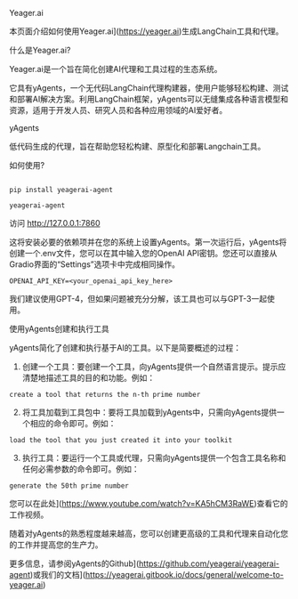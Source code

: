 Yeager.ai



本页面介绍如何使用Yeager.ai](https://yeager.ai)生成LangChain工具和代理。



什么是Yeager.ai?

Yeager.ai是一个旨在简化创建AI代理和工具过程的生态系统。



它具有yAgents，一个无代码LangChain代理构建器，使用户能够轻松构建、测试和部署AI解决方案。利用LangChain框架，yAgents可以无缝集成各种语言模型和资源，适用于开发人员、研究人员和各种应用领域的AI爱好者。



yAgents

低代码生成的代理，旨在帮助您轻松构建、原型化和部署Langchain工具。



如何使用?

```

pip install yeagerai-agent

yeagerai-agent

```

访问 http://127.0.0.1:7860



这将安装必要的依赖项并在您的系统上设置yAgents。第一次运行后，yAgents将创建一个.env文件，您可以在其中输入您的OpenAI API密钥。您还可以直接从Gradio界面的“Settings”选项卡中完成相同操作。



`OPENAI_API_KEY=<your_openai_api_key_here>`



我们建议使用GPT-4，但如果问题被充分分解，该工具也可以与GPT-3一起使用。



使用yAgents创建和执行工具

yAgents简化了创建和执行基于AI的工具。以下是简要概述的过程：

1. 创建一个工具：要创建一个工具，向yAgents提供一个自然语言提示。提示应清楚地描述工具的目的和功能。例如：

`create a tool that returns the n-th prime number`



2. 将工具加载到工具包中：要将工具加载到yAgents中，只需向yAgents提供一个相应的命令即可。例如：

`load the tool that you just created it into your toolkit`



3. 执行工具：要运行一个工具或代理，只需向yAgents提供一个包含工具名称和任何必需参数的命令即可。例如：

`generate the 50th prime number`



您可以在此处](https://www.youtube.com/watch?v=KA5hCM3RaWE)查看它的工作视频。



随着对yAgents的熟悉程度越来越高，您可以创建更高级的工具和代理来自动化您的工作并提高您的生产力。



更多信息，请参阅yAgents的Github](https://github.com/yeagerai/yeagerai-agent)或我们的文档](https://yeagerai.gitbook.io/docs/general/welcome-to-yeager.ai)





